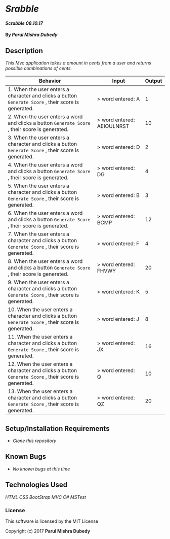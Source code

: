# _Srabble_

#### _Scrabble 08.10.17_

#### By _**Parul Mishra Dubedy**_

## Description

_This Mvc application takes a amount in cents from a user and returns possible combinations of cents._

| Behavior  | Input  | Output  |
|---|---|---|
|1.  When the user enters a character and clicks a button `Generate Score` , their score is generated. | > word entered: A <br> | 1
|2.  When the user enters a word and clicks a button `Generate Score` , their score is generated. | > word entered: AEIOULNRST <br> | 10
|3.  When the user enters a character and clicks a button `Generate Score` , their score is generated. | > word entered: D <br> | 2
|4.  When the user enters a word and clicks a button `Generate Score` , their score is generated. | > word entered: DG <br> | 4
|5.  When the user enters a character and clicks a button `Generate Score` , their score is generated. | > word entered: B <br> | 3
|6. When the user enters a word and clicks a button `Generate Score` , their score is generated. | > word entered: BCMP <br> | 12
|7.  When the user enters a character and clicks a button `Generate Score` , their score is generated. | > word entered: F <br> | 4
|8. When the user enters a word and clicks a button `Generate Score` , their score is generated. | > word entered: FHVWY <br> | 20
|9.  When the user enters a character and clicks a button `Generate Score` , their score is generated. | > word entered: K <br> | 5
|10. When the user enters a character and clicks a button `Generate Score` , their score is generated. | > word entered: J <br> | 8
|11. When the user enters a character and clicks a button `Generate Score` , their score is generated. | > word entered: JX <br> | 16
|12. When the user enters a character and clicks a button `Generate Score` , their score is generated. | > word entered: Q <br> | 10
|13. When the user enters a character and clicks a button `Generate Score` , their score is generated. | > word entered: QZ <br> | 20

## Setup/Installation Requirements

* _Clone this repository_

## Known Bugs

* _No known bugs at this time_

## Technologies Used

_HTML_
_CSS_
_BootStrap_
_MVC_
_C#_
_MSTest_
### License

This software is licensed by the MIT License

Copyright (c) 2017 **Parul Mishra Dubedy**
